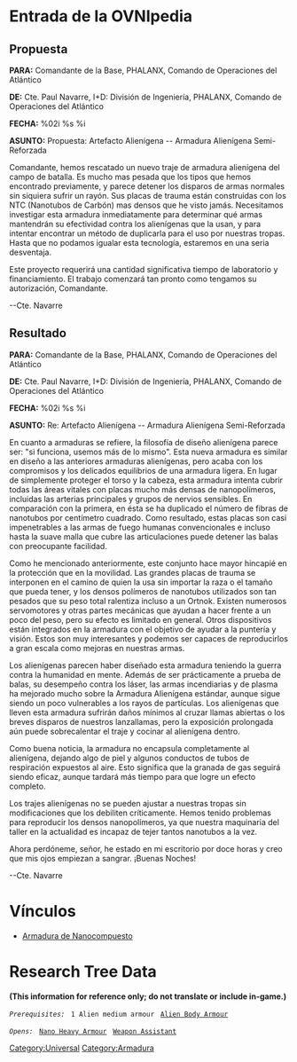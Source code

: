 # Entrada de la OVNIpedia

## Propuesta

**PARA:** Comandante de la Base, PHALANX, Comando de Operaciones del
Atlántico

**DE:** Cte. Paul Navarre, I+D: División de Ingeniería, PHALANX, Comando
de Operaciones del Atlántico

**FECHA:** %02i %s %i

**ASUNTO:** Propuesta: Artefacto Alienígena -- Armadura Alienígena
Semi-Reforzada

Comandante, hemos rescatado un nuevo traje de armadura alienígena del
campo de batalla. Es mucho mas pesada que los tipos que hemos encontrado
previamente, y parece detener los disparos de armas normales sin
siquiera sufrir un rayón. Sus placas de trauma están construidas con los
NTC (Nanotubos de Carbón) mas densos que he visto jamás. Necesitamos
investigar esta armadura inmediatamente para determinar qué armas
mantendrán su efectividad contra los alienígenas que la usan, y para
intentar encontrar un método de duplicarla para el uso por nuestras
tropas. Hasta que no podamos igualar esta tecnología, estaremos en una
seria desventaja.

Este proyecto requerirá una cantidad significativa tiempo de laboratorio
y financiamiento. El trabajo comenzará tan pronto como tengamos su
autorización, Comandante.

--Cte. Navarre

## Resultado

**PARA:** Comandante de la Base, PHALANX, Comando de Operaciones del
Atlántico

**DE:** Cte. Paul Navarre, I+D: División de Ingeniería, PHALANX, Comando
de Operaciones del Atlántico

**FECHA:** %02i %s %i

**ASUNTO:** Re: Artefacto Alienígena -- Armadura Alienígena
Semi-Reforzada

En cuanto a armaduras se refiere, la filosofía de diseño alienígena
parece ser: "si funciona, usemos más de lo mismo". Esta nueva armadura
es similar en diseño a las anteriores armaduras alienígenas, pero acaba
con los compromisos y los delicados equilibrios de una armadura ligera.
En lugar de simplemente proteger el torso y la cabeza, esta armadura
intenta cubrir todas las áreas vitales con placas mucho más densas de
nanopolímeros, incluidas las arterias principales y grupos de nervios
sensibles. En comparación con la primera, en ésta se ha duplicado el
número de fibras de nanotubos por centímetro cuadrado. Como resultado,
estas placas son casi impenetrables a las armas de fuego humanas
convencionales e incluso hasta la suave malla que cubre las
articulaciones puede detener las balas con preocupante facilidad.

Como he mencionado anteriormente, este conjunto hace mayor hincapié en
la protección que en la movilidad. Las grandes placas de trauma se
interponen en el camino de quien la usa sin importar la raza o el tamaño
que pueda tener, y los densos polímeros de nanotubos utilizados son tan
pesados que su peso total ralentiza incluso a un Ortnok. Existen
numerosos servomotores y otras partes mecánicas que ayudan a hacer
frente a un poco del peso, pero su efecto es limitado en general. Otros
dispositivos están integrados en la armadura con el objetivo de ayudar a
la puntería y visión. Estos son muy interesantes y podemos ser capaces
de reproducirlos a gran escala como mejoras en nuestras armas.

Los alienígenas parecen haber diseñado esta armadura teniendo la guerra
contra la humanidad en mente. Además de ser prácticamente a prueba de
balas, su desempeño contra los láser, las armas incendiarias y de plasma
ha mejorado mucho sobre la Armadura Alienígena estándar, aunque sigue
siendo un poco vulnerables a los rayos de partículas. Los alienígenas
que lleven esta armadura sufrirán daños mínimos al cruzar llamas
abiertas o los breves disparos de nuestros lanzallamas, pero la
exposición prolongada aún puede sobrecalentar el traje y cocinar al
alienígena dentro.

Como buena noticia, la armadura no encapsula completamente al
alienígena, dejando algo de piel y algunos conductos de tubos de
respiración expuestos al aire. Esto significa que la granada de gas
seguirá siendo eficaz, aunque tardará más tiempo para que logre un
efecto completo.

Los trajes alienígenas no se pueden ajustar a nuestras tropas sin
modificaciones que los debiliten críticamente. Hemos tenido problemas
para reproducir los densos nanopolímeros, ya que nuestra maquinaria del
taller en la actualidad es incapaz de tejer tantos nanotubos a la vez.

Ahora perdóneme, señor, he estado en mi escritorio por doce horas y creo
que mis ojos empiezan a sangrar. ¡Buenas Noches!

--Cte. Navarre

# Vínculos

- [Armadura de Nanocompuesto](Translation:nano_armour_txt/es "wikilink")

# Research Tree Data

**(This information for reference only; do not translate or include
in-game.)**

*`Prerequisites:`*
` 1 Alien medium armour`
` `[`Alien Body Armour`](Equipment/Armour/Alien_Body_Armour "wikilink")

*`Opens:`*
` `[`Nano Heavy Armour`](Translation:nano_heavy_armour_txt/en "wikilink")
` `[`Weapon Assistant`](Equipment/Misc/Weapon_Assistant "wikilink")

[Category:Universal](Category:Universal "wikilink")
[Category:Armadura](Category:Armadura "wikilink")
